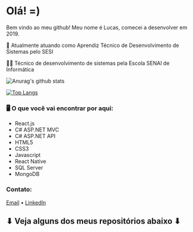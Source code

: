 # Olá!   =)

Bem vindo ao meu github! Meu nome é Lucas, comecei a desenvolver em 2019.

🔭 Atualmente atuando como Aprendiz Técnico de Desenvolvimento de Sistemas pelo SESI

👨‍🎓 Técnico de desenvolvimento de sistemas pela Escola SENAI de Informática

![Anurag's github stats](https://github-readme-stats.vercel.app/api?username=lukkanog&show_icons=true&theme=radical&hide=issues,prs&count_private=true)

[![Top Langs](https://github-readme-stats.vercel.app/api/top-langs/?username=lukkanog&theme=radical)](https://github.com/lukkanog/github-readme-stats)




### 🖥 O que você vai encontrar por aqui:
- React.js
- C# ASP.NET MVC
- C# ASP.NET API
- HTML5
- CSS3
- Javascript
- React Native
- SQL Server
- MongoDB



### Contato:

[Email](lukanog@hotmail.com)
•
[LinkedIn](https://linkedin.com/in/lucas-nogueira-de-souza)
 
 
 
 ##           ⬇ Veja alguns dos meus repositórios abaixo ⬇
